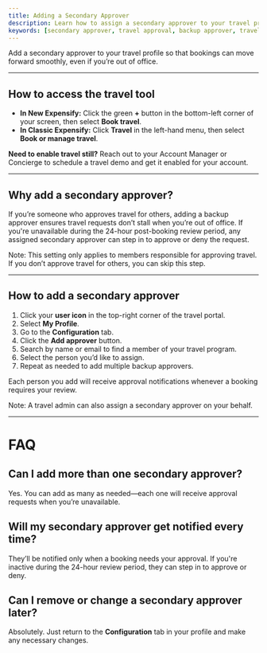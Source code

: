 ```yaml
---
title: Adding a Secondary Approver
description: Learn how to assign a secondary approver to your travel profile so someone else can approve trips on your behalf if needed.
keywords: [secondary approver, travel approval, backup approver, travel configuration, expensify travel, classic, new expensify]
---
```



Add a secondary approver to your travel profile so that bookings can move forward smoothly, even if you’re out of office.

---

## How to access the travel tool

- **In New Expensify:** Click the green **+** button in the bottom-left corner of your screen, then select **Book travel**.
- **In Classic Expensify:** Click **Travel** in the left-hand menu, then select **Book or manage travel**.

**Need to enable travel still?** Reach out to your Account Manager or Concierge to schedule a travel demo and get it enabled for your account.

---

## Why add a secondary approver?

If you’re someone who approves travel for others, adding a backup approver ensures travel requests don’t stall when you’re out of office. If you're unavailable during the 24-hour post-booking review period, any assigned secondary approver can step in to approve or deny the request.

Note: This setting only applies to members responsible for approving travel. If you don’t approve travel for others, you can skip this step.

---

## How to add a secondary approver

1. Click your **user icon** in the top-right corner of the travel portal.
2. Select **My Profile**.
3. Go to the **Configuration** tab.
4. Click the **Add approver** button.
5. Search by name or email to find a member of your travel program.
6. Select the person you’d like to assign.
7. Repeat as needed to add multiple backup approvers.

Each person you add will receive approval notifications whenever a booking requires your review.

Note: A travel admin can also assign a secondary approver on your behalf.

---

# FAQ

## Can I add more than one secondary approver?
Yes. You can add as many as needed—each one will receive approval requests when you’re unavailable.

## Will my secondary approver get notified every time?
They’ll be notified only when a booking needs your approval. If you're inactive during the 24-hour review period, they can step in to approve or deny.

## Can I remove or change a secondary approver later?
Absolutely. Just return to the **Configuration** tab in your profile and make any necessary changes.

